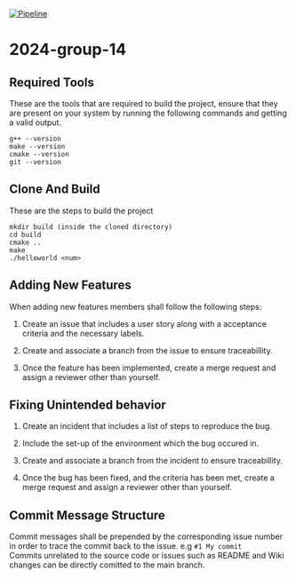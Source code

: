[![Pipeline](https://git.chalmers.se/courses/dit638/students/2024-group-14/badges/main/pipeline.svg)](https://git.chalmers.se/courses/dit638/students/2024-group-14/)

# 2024-group-14

## Required Tools
These are the tools that are required to build the project, ensure that they are present on your system by running the following commands and getting a valid output.
```
g++ --version
make --version
cmake --version
git --version
```

## Clone And Build
These are the steps to build the project
```git clone git@git.chalmers.se:courses/dit638/students/2024-group-14.git
mkdir build (inside the cloned directory)
cd build
cmake ..
make
./helloworld <num>
```

## Adding New Features
When adding new features members shall follow the following steps:

1. Create an issue that includes a user story along with a acceptance criteria and the necessary labels.

2. Create and associate a branch from the issue to ensure traceabillity.

3. Once the feature has been implemented, create a merge request and assign a reviewer other than yourself.

## Fixing Unintended behavior
1. Create an incident that includes a list of steps to reproduce the bug.

2. Include the set-up of the environment which the bug occured in.

3. Create and associate a branch from the incident to ensure traceabillity.

4. Once the bug has been fixed, and the criteria has been met, create a merge request and assign a reviewer other than yourself.

## Commit Message Structure
Commit messages shall be prepended by the corresponding issue number in order to trace the commit back to the issue.
e.g `#1 My commit` <br />
Commits unrelated to the source code or issues such as README and Wiki changes can be directly comitted to the main branch.
